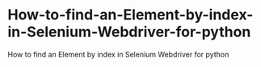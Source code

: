 # How-to-find-an-Element-by-index-in-Selenium-Webdriver-for-python
How to find an Element by index in Selenium Webdriver for python
